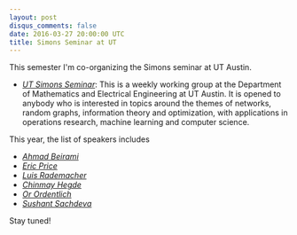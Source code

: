 ```yaml
---
layout: post
disqus_comments: false
date: 2016-03-27 20:00:00 UTC
title: Simons Seminar at UT
---
```


This semester I'm co-organizing the Simons seminar at UT Austin.

- [*UT Simons Seminar*](https://sites.google.com/site/utssspring16/): This is a weekly working group at the Department of Mathematics and Electrical 
Engineering at UT Austin. It is opened to anybody who is interested in topics around the 
themes of networks, random graphs, information theory and optimization, with applications 
in operations research, machine learning and computer science. 

This year, the list of speakers includes 

- [*Ahmad Beirami*](http://www.mit.edu/~beirami/)
- [*Eric Price*](http://www.cs.utexas.edu/~ecprice/)
- [*Luis Rademacher*](http://web.cse.ohio-state.edu/~lrademac/)
- [*Chinmay Hegde*](http://home.engineering.iastate.edu/~chinmay/)
- [*Or Ordentlich*](http://www.mit.edu/~ordent/)
- [*Sushant Sachdeva*](http://www.cs.yale.edu/homes/sachdeva/)

Stay tuned!